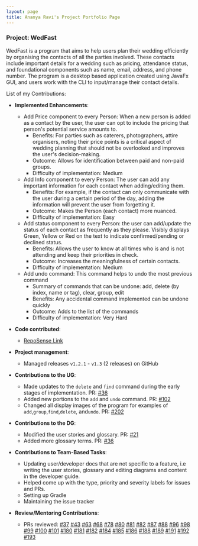 ```yaml
---
layout: page
title: Ananya Ravi's Project Portfolio Page
---
```


### Project: WedFast

WedFast is a program that aims to help users plan their wedding efficiently by organising
the contacts of all the parties involved. These contacts include important details for a
wedding such as pricing, attendance status, and foundational components such as name, email, address, and phone number. 
The program is a desktop based application created using JavaFx GUI, and users work with the CLI to 
input/manage their contact details.

List of my Contributions:

* **Implemented Enhancements**:
     * Add Price component to every Person: When a new person is added as a contact by the user,
       the user can opt to include the pricing that person's potential service amounts to.
         * Benefits: For parties such as caterers, photographers, attire organisers, noting their price points
          is a critical aspect of wedding planning that should not be overlooked and improves the user's decision-making.
         * Outcome: Allows for identification between paid and non-paid groups.
         * Difficulty of implementation: Medium
     * Add Info component to every Person: The user can add any important information for each contact
      when adding/editing them.
         * Benefits: For example, if the contact can only communicate with the user during a certain period of the day,
           adding the information will prevent the user from forgetting it.
         * Outcome:  Makes the Person (each contact) more nuanced.
         * Difficulty of implementation: Easy
     * Add status component to every Person: the user can add/update the status of each contact as frequently as they please. 
         Visibly displays Green, Yellow or Red on the text to indicate confirmed/pending or declined status.
         * Benefits: Allows the user to know at all times who is and is not attending and keep their priorities in check.
         * Outcome: Increases the meaningfulness of certain contacts.
         * Difficulty of implementation: Medium
     * Add undo command: This command helps to undo the most previous command
         * Summary of commands that can be undone: add, delete (by index, name or tag), clear, group, edit
         * Benefits: Any accidental command implemented can be undone quickly
         * Outcome: Adds to the list of the commands 
         * Difficulty of implementation: Very Hard
    

* **Code contributed**:
     * [RepoSense Link](https://nus-cs2103-ay2122s1.github.io/tp-dashboard/?search=w10-4&sort=groupTitle&sortWithin=title&timeframe=commit&mergegroup=&groupSelect=groupByRepos&breakdown=true&checkedFileTypes=docs~functional-code~test-code~other&since=2021-09-17&tabOpen=true&tabType=authorship&tabAuthor=Banana3021&tabRepo=AY2122S1-CS2103T-W10-4%2Ftp%5Bmaster%5D&authorshipIsMergeGroup=false&authorshipFileTypes=docs~functional-code~test-code&authorshipIsBinaryFileTypeChecked=false)


* **Project management**:
    * Managed releases `v1.2.1` - `v1.3` (2 releases) on GitHub
    

* **Contributions to the UG**:
     * Made updates to the `delete` and `find` command during the early stages of implementation. PR:  [\#36](//github.com/AY2122S1-CS2103T-W10-4/tp/pull/36)
     * Added new portions to the `add` and `undo` command. PR: [\#102](https://github.com/AY2122S1-CS2103T-W10-4/tp/pull/102)
     * Changed all display images of the program for examples of `add`,`group`,`find`,`delete`, and`undo`.  PR: [\#202](https://github.com/AY2122S1-CS2103T-W10-4/tp/pull/202)
    

* **Contributions to the DG**:
     * Modified the user stories and glossary. PR: [\#21](https://github.com/AY2122S1-CS2103T-W10-4/tp/pull/21)
     * Added more glossary terms. PR:  [\#36](https://github.com/AY2122S1-CS2103T-W10-4/tp/pull/36)
    

* **Contributions to Team-Based Tasks**:
     * Updating user/developer docs that are not specific to a feature, i.e writing the user stories, glossary
       and editing diagrams and content in the developer guide.
     * Helped come up with the type, priority and severity labels for issues and PRs.
     * Setting up Gradle
     * Maintaining the issue tracker
    

* **Review/Mentoring Contributions**:
     * PRs reviewed:
       [\#37](https://github.com/AY2122S1-CS2103T-W10-4/tp/pull/37)
       [\#43](https://github.com/AY2122S1-CS2103T-W10-4/tp/pull/43)
       [\#63](https://github.com/AY2122S1-CS2103T-W10-4/tp/pull/63)
       [\#68](https://github.com/AY2122S1-CS2103T-W10-4/tp/pull/68)
       [\#78](https://github.com/AY2122S1-CS2103T-W10-4/tp/pull/78)
       [\#80](https://github.com/AY2122S1-CS2103T-W10-4/tp/pull/80)
       [\#81](https://github.com/AY2122S1-CS2103T-W10-4/tp/pull/81)
       [\#82](https://github.com/AY2122S1-CS2103T-W10-4/tp/pull/82)
       [\#87](https://github.com/AY2122S1-CS2103T-W10-4/tp/pull/87)
       [\#88](https://github.com/AY2122S1-CS2103T-W10-4/tp/pull/88)
       [\#96](https://github.com/AY2122S1-CS2103T-W10-4/tp/pull/96)
       [\#98](https://github.com/AY2122S1-CS2103T-W10-4/tp/pull/98)
       [\#99](https://github.com/AY2122S1-CS2103T-W10-4/tp/pull/99)
       [\#100](https://github.com/AY2122S1-CS2103T-W10-4/tp/pull/100)
       [\#101](https://github.com/AY2122S1-CS2103T-W10-4/tp/pull/101)
       [\#180](https://github.com/AY2122S1-CS2103T-W10-4/tp/pull/180)
       [\#181](https://github.com/AY2122S1-CS2103T-W10-4/tp/pull/181)
       [\#182](https://github.com/AY2122S1-CS2103T-W10-4/tp/pull/182)
       [\#184](https://github.com/AY2122S1-CS2103T-W10-4/tp/pull/184)
       [\#185](https://github.com/AY2122S1-CS2103T-W10-4/tp/pull/185)
       [\#186](https://github.com/AY2122S1-CS2103T-W10-4/tp/pull/186)
       [\#188](https://github.com/AY2122S1-CS2103T-W10-4/tp/pull/188)
       [\#189](https://github.com/AY2122S1-CS2103T-W10-4/tp/pull/189)
       [\#191](https://github.com/AY2122S1-CS2103T-W10-4/tp/pull/191)
       [\#192](https://github.com/AY2122S1-CS2103T-W10-4/tp/pull/192)
       [\#193](https://github.com/AY2122S1-CS2103T-W10-4/tp/pull/193)
       
